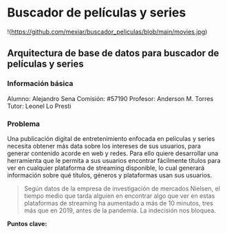 # Buscador de películas y series
!(https://github.com/mexiar/buscador_peliculas/blob/main/movies.jpg)

## Arquitectura de base de datos para buscador de películas y series

### Información básica
Alumno: Alejandro Sena
Comisión: #57190
Profesor: Anderson M. Torres
Tutor: Leonel Lo Presti

### Problema
Una publicación digital de entretenimiento enfocada en películas y series necesita obtener más data sobre los intereses de sus usuarios, para generar contenido acorde en web y redes. Para ello quiere desarrollar una herramienta que le permita a sus usuarios encontrar fácilmente títulos para ver en cualquier plataforma de streaming disponible, lo cual generará información sobre qué títulos, géneros y plataformas usan sus usuarios.

> Según datos de la empresa de investigación de mercados Nielsen, el tiempo medio que tarda alguien en encontrar algo que ver en estas plataformas de streaming ha aumentado a más de 10 minutos, tres más que en 2019, antes de la pandemia. La indecisión nos bloquea.

**Puntos clave:**
